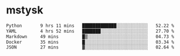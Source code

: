 # mstysk

<!--START_SECTION:waka-->

```txt
Python       9 hrs 11 mins   █████████████░░░░░░░░░░░░   52.22 %
YAML         4 hrs 52 mins   ███████░░░░░░░░░░░░░░░░░░   27.70 %
Markdown     49 mins         █▒░░░░░░░░░░░░░░░░░░░░░░░   04.73 %
Docker       35 mins         █░░░░░░░░░░░░░░░░░░░░░░░░   03.34 %
JSON         27 mins         ▓░░░░░░░░░░░░░░░░░░░░░░░░   02.64 %
```

<!--END_SECTION:waka-->
